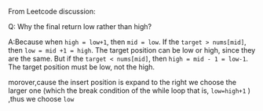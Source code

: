 From Leetcode discussion:

Q:  Why the final return low rather than high?

A:Because when ```high = low+1```, then ```mid = low```.
If the ```target > nums[mid]```, then ```low = mid +1 = high```. The target position can be low or high, since they are the same.
But if the ```target < nums[mid]```, then ```high = mid - 1 = low-1```. The target position must be low, not the high.



morover,cause the insert position is expand to the right we choose the larger one (which the break condition of the while loop that is, ```low=high+1``` ) ,thus we choose ```low```
